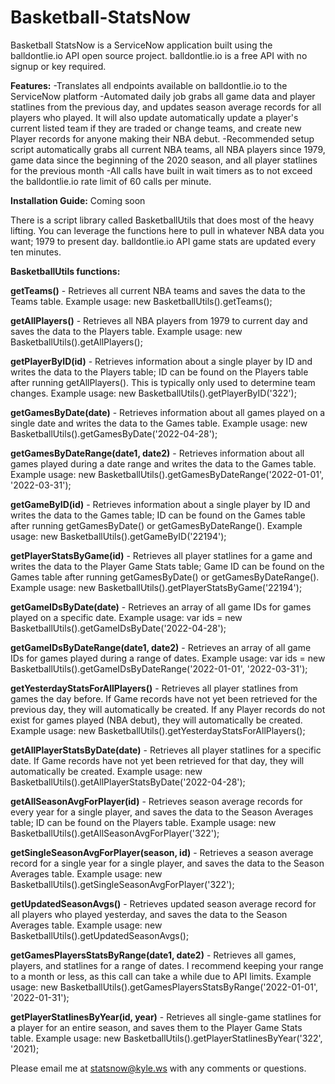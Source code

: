 # Basketball-StatsNow
Basketball StatsNow is a ServiceNow application built using the balldontlie.io API open source project. balldontlie.io is a free API with no signup or key required.

<b>Features:</b>
-Translates all endpoints available on balldontlie.io to the ServiceNow platform
-Automated daily job grabs all game data and player statlines from the previous day, and updates season average records for all players who played. It will also update automatically update a player's current listed team if they are traded or change teams, and create new Player records for anyone making their NBA debut.
-Recommended setup script automatically grabs all current NBA teams, all NBA players since 1979, game data since the beginning of the 2020 season, and all player statlines for the previous month
-All calls have built in wait timers as to not exceed the balldontlie.io rate limit of 60 calls per minute.

<b>Installation Guide:</b> Coming soon

There is a script library called BasketballUtils that does most of the heavy lifting. You can leverage the functions here to pull in whatever NBA data you want; 1979 to present day. balldontlie.io API game stats are updated every ten minutes.

<b>BasketballUtils functions:</b>

<b>getTeams()</b> - Retrieves all current NBA teams and saves the data to the Teams table. Example usage: 
new BasketballUtils().getTeams();

<b>getAllPlayers()</b> - Retrieves all NBA players from 1979 to current day and saves the data to the Players table. Example usage:
new BasketballUtils().getAllPlayers();

<b>getPlayerByID(id)</b> - Retrieves information about a single player by ID and writes the data to the Players table; ID can be found on the Players table after running getAllPlayers(). This is typically only used to determine team changes. Example usage: 
new BasketballUtils().getPlayerByID('322');

<b>getGamesByDate(date)</b> - Retrieves information about all games played on a single date and writes the data to the Games table. Example usage:
new BasketballUtils().getGamesByDate('2022-04-28');

<b>getGamesByDateRange(date1, date2)</b> - Retrieves information about all games played during a date range and writes the data to the Games table. Example usage:
new BasketballUtils().getGamesByDateRange('2022-01-01', '2022-03-31');

<b>getGameByID(id)</b> - Retrieves information about a single player by ID and writes the data to the Games table; ID can be found on the Games table after running getGamesByDate() or getGamesByDateRange(). Example usage:
new BasketballUtils().getGameByID('22194');

<b>getPlayerStatsByGame(id)</b> - Retrieves all player statlines for a game and writes the data to the Player Game Stats table; Game ID can be found on the Games table after running getGamesByDate() or getGamesByDateRange(). Example usage:
new BasketballUtils().getPlayerStatsByGame('22194');

<b>getGameIDsByDate(date)</b> - Retrieves an array of all game IDs for games played on a specific date. Example usage:
var ids = new BasketballUtils().getGameIDsByDate('2022-04-28');

<b>getGameIDsByDateRange(date1, date2)</b> - Retrieves an array of all game IDs for games played during a range of dates. Example usage:
var ids = new BasketballUtils().getGameIDsByDateRange('2022-01-01', '2022-03-31');

<b>getYesterdayStatsForAllPlayers()</b> - Retrieves all player statlines from games the day before. If Game records have not yet been retrieved for the previous day, they will automatically be created. If any Player records do not exist for games played (NBA debut), they will automatically be created. Example usage:
new BasketballUtils().getYesterdayStatsForAllPlayers();

<b>getAllPlayerStatsByDate(date)</b> - Retrieves all player statlines for a specific date. If Game records have not yet been retrieved for that day, they will automatically be created. Example usage:
new BasketballUtils().getAllPlayerStatsByDate('2022-04-28');

<b>getAllSeasonAvgForPlayer(id)</b> - Retrieves season average records for every year for a single player, and saves the data to the Season Averages table; ID can be found on the Players table. Example usage:
new BasketballUtils().getAllSeasonAvgForPlayer('322');

<b>getSingleSeasonAvgForPlayer(season, id)</b> - Retrieves a season average record for a single year for a single player, and saves the data to the Season Averages table. Example usage:
new BasketballUtils().getSingleSeasonAvgForPlayer('322');

<b>getUpdatedSeasonAvgs()</b> - Retrieves updated season average record for all players who played yesterday, and saves the data to the Season Averages table. Example usage:
new BasketballUtils().getUpdatedSeasonAvgs();

<b>getGamesPlayersStatsByRange(date1, date2)</b> - Retrieves all games, players, and statlines for a range of dates. I recommend keeping your range to a month or less, as this call can take a while due to API limits. Example usage:
new BasketballUtils().getGamesPlayersStatsByRange('2022-01-01', '2022-01-31');

<b>getPlayerStatlinesByYear(id, year)</b> - Retrieves all single-game statlines for a player for an entire season, and saves them to the Player Game Stats table. Example usage:
new BasketballUtils().getPlayerStatlinesByYear('322', '2021);

Please email me at statsnow@kyle.ws with any comments or questions.
